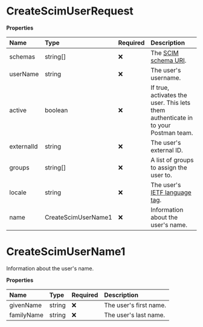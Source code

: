 # CreateScimUserRequest

**Properties**

| Name       | Type                | Required | Description                                                                       |
| :--------- | :------------------ | :------- | :-------------------------------------------------------------------------------- |
| schemas    | string[]            | ❌       | The [SCIM schema URI](https://www.iana.org/assignments/scim/scim.xhtml).          |
| userName   | string              | ❌       | The user's username.                                                              |
| active     | boolean             | ❌       | If true, activates the user. This lets them authenticate in to your Postman team. |
| externalId | string              | ❌       | The user's external ID.                                                           |
| groups     | string[]            | ❌       | A list of groups to assign the user to.                                           |
| locale     | string              | ❌       | The user's [IETF language tag](https://datatracker.ietf.org/doc/html/rfc5646).    |
| name       | CreateScimUserName1 | ❌       | Information about the user's name.                                                |

# CreateScimUserName1

Information about the user's name.

**Properties**

| Name       | Type   | Required | Description            |
| :--------- | :----- | :------- | :--------------------- |
| givenName  | string | ❌       | The user's first name. |
| familyName | string | ❌       | The user's last name.  |

<!-- This file was generated by liblab | https://liblab.com/ -->
